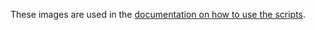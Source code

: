 These images are used in the [documentation on how to use the scripts](https://github.com/UNC-Libraries/Catalog-Discoverability-Analysis-Tools/wiki/Using-the-scripts).
